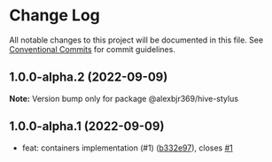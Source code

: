 # Change Log

All notable changes to this project will be documented in this file.
See [Conventional Commits](https://conventionalcommits.org) for commit guidelines.

## 1.0.0-alpha.2 (2022-09-09)

**Note:** Version bump only for package @alexbjr369/hive-stylus





## 1.0.0-alpha.1 (2022-09-09)

* feat: containers implementation (#1) ([b332e97](https://github.com/alexbjr369/hive/commit/b332e97)), closes [#1](https://github.com/alexbjr369/hive/issues/1)

